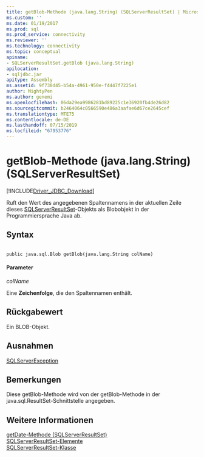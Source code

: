 ```yaml
---
title: getBlob-Methode (java.lang.String) (SQLServerResultSet) | Microsoft-Dokumentation
ms.custom: ''
ms.date: 01/19/2017
ms.prod: sql
ms.prod_service: connectivity
ms.reviewer: ''
ms.technology: connectivity
ms.topic: conceptual
apiname:
- SQLServerResultSet.getBlob (java.lang.String)
apilocation:
- sqljdbc.jar
apitype: Assembly
ms.assetid: 9f730d45-b54a-4961-950e-f4447f7225e1
author: MightyPen
ms.author: genemi
ms.openlocfilehash: 06da29ea9986281bd89225c1e36920fb4de26d82
ms.sourcegitcommit: b2464064c0566590e486a3aafae6d67ce2645cef
ms.translationtype: MTE75
ms.contentlocale: de-DE
ms.lasthandoff: 07/15/2019
ms.locfileid: "67953776"
---
```

# <a name="getblob-method-javalangstring-sqlserverresultset"></a>getBlob-Methode (java.lang.String) (SQLServerResultSet)
[!INCLUDE[Driver_JDBC_Download](../../../includes/driver_jdbc_download.md)]

  Ruft den Wert des angegebenen Spaltennamens in der aktuellen Zeile dieses [SQLServerResultSet](../../../connect/jdbc/reference/sqlserverresultset-class.md)-Objekts als Blobobjekt in der Programmiersprache Java ab.  
  
## <a name="syntax"></a>Syntax  
  
```  
  
public java.sql.Blob getBlob(java.lang.String colName)  
```  
  
#### <a name="parameters"></a>Parameter  
 *colName*  
  
 Eine **Zeichenfolge**, die den Spaltennamen enthält.  
  
## <a name="return-value"></a>Rückgabewert  
 Ein BLOB-Objekt.  
  
## <a name="exceptions"></a>Ausnahmen  
 [SQLServerException](../../../connect/jdbc/reference/sqlserverexception-class.md)  
  
## <a name="remarks"></a>Bemerkungen  
 Diese getBlob-Methode wird von der getBlob-Methode in der java.sql.ResultSet-Schnittstelle angegeben.  
  
## <a name="see-also"></a>Weitere Informationen  
 [getDate-Methode &#40;SQLServerResultSet&#41;](../../../connect/jdbc/reference/getblob-method-sqlserverresultset.md)   
 [SQLServerResultSet-Elemente](../../../connect/jdbc/reference/sqlserverresultset-members.md)   
 [SQLServerResultSet-Klasse](../../../connect/jdbc/reference/sqlserverresultset-class.md)  
  
  
